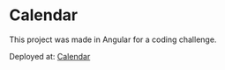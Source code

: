 # Calendar

This project was made in Angular for a coding challenge.
 
Deployed at: [Calendar](https://elekadam21.github.io/calendar/)
